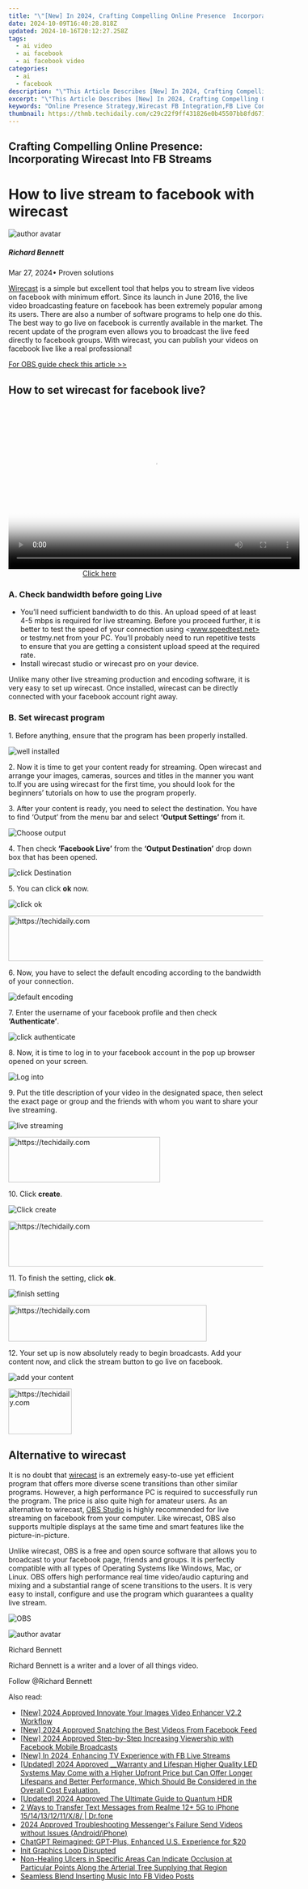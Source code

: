 ```yaml
---
title: "\"[New] In 2024, Crafting Compelling Online Presence  Incorporating Wirecast Into FB Streams\""
date: 2024-10-09T16:40:28.818Z
updated: 2024-10-16T20:12:27.258Z
tags:
  - ai video
  - ai facebook
  - ai facebook video
categories:
  - ai
  - facebook
description: "\"This Article Describes [New] In 2024, Crafting Compelling Online Presence: Incorporating Wirecast Into FB Streams\""
excerpt: "\"This Article Describes [New] In 2024, Crafting Compelling Online Presence: Incorporating Wirecast Into FB Streams\""
keywords: "Online Presence Strategy,Wirecast FB Integration,FB Live Content Boost,Compelling Web Broadcasting,Engaging Social Media Streams,Video Live Stream Tips,Crafting Effective Streams,Online Strategy,Wirecast FB,Boost FB Live,Web Broadcast,Engaging Streams,Video Tips,Effective Streaming"
thumbnail: https://thmb.techidaily.com/c29c22f9ff431826e0b45507bb8fd6710d810a2c350e0ba60cc8399b6967ad03.jpg
---
```


## Crafting Compelling Online Presence: Incorporating Wirecast Into FB Streams

# How to live stream to facebook with wirecast

![author avatar](https://images.wondershare.com/filmora/article-images/richard-bennett.jpg)

##### Richard Bennett

 Mar 27, 2024• Proven solutions

[Wirecast](https://www.telestream.net/wirecast/overview.htm) is a simple but excellent tool that helps you to stream live videos on facebook with minimum effort. Since its launch in June 2016, the live video broadcasting feature on facebook has been extremely popular among its users. There are also a number of software programs to help one do this. The best way to go live on facebook is currently available in the market. The recent update of the program even allows you to broadcast the live feed directly to facebook groups. With wirecast, you can publish your videos on facebook live like a real professional!

[For OBS guide check this article >>](https://tools.techidaily.com/wondershare/filmora/download/)

## How to set wirecast for facebook live?

<!-- affiliate ads begin -->
<span id="1160850">
					<video width="576" height="324" style="cursor:pointer"
           poster="//a.impactradius-go.com/display-clicktoplayimage/1160850.png"
           onclick="if(!this.playClicked){this.play();this.setAttribute('controls',true);this.playClicked=true;}">
	   <source src="//a.impactradius-go.com/display-ad/14559-1160850">
	   <img src="//a.impactradius-go.com/display-clicktoplayimage/1160850.png" style="border: none; height: 100%; width: 100%; object-fit: contain">
	</video>
	<div style="width:360px;text-align:center"><a href="javascript:window.open(decodeURIComponent('https%3A%2F%2Fpropmoneyinc.pxf.io%2Fc%2F5597632%2F1160850%2F14559'), '_blank');void(0);">Click here</a></div>
</span>
<img height="0" width="0" src="https://imp.pxf.io/i/5597632/1160850/14559" style="position:absolute;visibility:hidden;" border="0" />
<!-- affiliate ads end -->

### A. Check bandwidth before going Live

* You’ll need sufficient bandwidth to do this. An upload speed of at least 4-5 mbps is required for live streaming. Before you proceed further, it is better to test the speed of your connection using <www.speedtest.net> or testmy.net from your PC. You’ll probably need to run repetitive tests to ensure that you are getting a consistent upload speed at the required rate.
* Install wirecast studio or wirecast pro on your device.

 Unlike many other live streaming production and encoding software, it is very easy to set up wirecast. Once installed, wirecast can be directly connected with your facebook account right away.

### B. Set wirecast program

 1\. Before anything, ensure that the program has been properly installed.

![ well installed ](https://images.wondershare.com/filmora/article-images/well-installed.jpg)

 2\. Now it is time to get your content ready for streaming. Open wirecast and arrange your images, cameras, sources and titles in the manner you want to.If you are using wirecast for the first time, you should look for the beginners’ tutorials on how to use the program properly.

 3\. After your content is ready, you need to select the destination. You have to find ‘Output’ from the menu bar and select **‘Output Settings’** from it.

![Choose output ](https://images.wondershare.com/filmora/article-images/choose-output.jpg)

 4\. Then check **‘Facebook Live’** from the **‘Output Destination’** drop down box that has been opened.

![click Destination ](https://images.wondershare.com/filmora/article-images/click-destination.jpg)

 5\. You can click **ok** now.

![ click ok ](https://images.wondershare.com/filmora/article-images/click-ok.jpg)

<!-- affiliate ads begin -->
<a href="https://aligracehair.sjv.io/c/5597632/1884021/19272" target="_top" id="1884021">
  <img src="//a.impactradius-go.com/display-ad/19272-1884021" border="0" alt="https://techidaily.com" width="728" height="90"/>
</a>
<img height="0" width="0" src="https://aligracehair.sjv.io/i/5597632/1884021/19272" style="position:absolute;visibility:hidden;" border="0" />
<!-- affiliate ads end -->

 6\. Now, you have to select the default encoding according to the bandwidth of your connection.

![default encoding ](https://images.wondershare.com/filmora/article-images/default-encoding.jpg)

 7\. Enter the username of your facebook profile and then check **‘Authenticate’**.

![ click authenticate ](https://images.wondershare.com/filmora/article-images/click-authenticate.jpg)

 8\. Now, it is time to log in to your facebook account in the pop up browser opened on your screen.

![Log into ](https://images.wondershare.com/filmora/article-images/log-into.jpg)

 9\. Put the title description of your video in the designated space, then select the exact page or group and the friends with whom you want to share your live streaming.

![live streaming ](https://images.wondershare.com/filmora/article-images/live-streaming.jpg)

<!-- affiliate ads begin -->
<a href="https://aligracehair.sjv.io/c/5597632/1885928/19272" target="_top" id="1885928">
  <img src="//a.impactradius-go.com/display-ad/19272-1885928" border="0" alt="https://techidaily.com" width="300" height="90"/>
</a>
<img height="0" width="0" src="https://aligracehair.sjv.io/i/5597632/1885928/19272" style="position:absolute;visibility:hidden;" border="0" />
<!-- affiliate ads end -->

 10\. Click **create**.

![ Click create](https://images.wondershare.com/filmora/article-images/click-create.jpg)

<!-- affiliate ads begin -->
<a href="https://appsumo.8odi.net/c/5597632/2043855/7443" target="_top" id="2043855">
  <img src="//a.impactradius-go.com/display-ad/7443-2043855" border="0" alt="https://techidaily.com" width="728" height="90"/>
</a>
<img height="0" width="0" src="https://appsumo.8odi.net/i/5597632/2043855/7443" style="position:absolute;visibility:hidden;" border="0" />
<!-- affiliate ads end -->

 11\. To finish the setting, click **ok**.

![finish setting ](https://images.wondershare.com/filmora/article-images/finish-setting.jpg)

<!-- affiliate ads begin -->
<a href="https://aligracehair.sjv.io/c/5597632/2135403/19272" target="_top" id="2135403">
  <img src="//a.impactradius-go.com/display-ad/19272-2135403" border="0" alt="https://techidaily.com" width="392" height="72"/>
</a>
<img height="0" width="0" src="https://aligracehair.sjv.io/i/5597632/2135403/19272" style="position:absolute;visibility:hidden;" border="0" />
<!-- affiliate ads end -->

 12\. Your set up is now absolutely ready to begin broadcasts. Add your content now, and click the stream button to go live on facebook.

![add your content ](https://images.wondershare.com/filmora/article-images/add-your-content.jpg)

<!-- affiliate ads begin -->
<a href="https://aligracehair.sjv.io/c/5597632/2135365/19272" target="_top" id="2135365">
  <img src="//a.impactradius-go.com/display-ad/19272-2135365" border="0" alt="https://techidaily.com" width="125" height="90"/>
</a>
<img height="0" width="0" src="https://aligracehair.sjv.io/i/5597632/2135365/19272" style="position:absolute;visibility:hidden;" border="0" />
<!-- affiliate ads end -->

## Alternative to wirecast

 It is no doubt that [wirecast](https://www.telestream.net/wirecast/overview.htm) is an extremely easy-to-use yet efficient program that offers more diverse scene transitions than other similar programs. However, a high performance PC is required to successfully run the program. The price is also quite high for amateur users. As an alternative to wirecast, [OBS Studio](https://tools.techidaily.com/wondershare/filmora/download/) is highly recommended for live streaming on facebook from your computer. Like wirecast, OBS also supports multiple displays at the same time and smart features like the picture-in-picture.

 Unlike wirecast, OBS is a free and open source software that allows you to broadcast to your facebook page, friends and groups. It is perfectly compatible with all types of Operating Systems like Windows, Mac, or Linux. OBS offers high performance real time video/audio capturing and mixing and a substantial range of scene transitions to the users. It is very easy to install, configure and use the program which guarantees a quality live stream.

![OBS ](https://images.wondershare.com/filmora/article-images/obs.jpg)

![author avatar](https://images.wondershare.com/filmora/article-images/richard-bennett.jpg)

Richard Bennett

Richard Bennett is a writer and a lover of all things video.

Follow @Richard Bennett

<ins class="adsbygoogle"
      style="display:block"
      data-ad-client="ca-pub-7571918770474297"
      data-ad-slot="8358498916"
      data-ad-format="auto"
      data-full-width-responsive="true"></ins>

<span class="atpl-alsoreadstyle">Also read:</span>
<div><ul>
<li><a href="https://fox-blue.techidaily.com/new-2024-approved-innovate-your-images-video-enhancer-v22-workflow/"><u>[New] 2024 Approved Innovate Your Images Video Enhancer V2.2 Workflow</u></a></li>
<li><a href="https://facebook-video-content.techidaily.com/new-2024-approved-snatching-the-best-videos-from-facebook-feed/"><u>[New] 2024 Approved Snatching the Best Videos From Facebook Feed</u></a></li>
<li><a href="https://facebook-video-content.techidaily.com/new-2024-approved-step-by-step-increasing-viewership-with-facebook-mobile-broadcasts/"><u>[New] 2024 Approved Step-by-Step Increasing Viewership with Facebook Mobile Broadcasts</u></a></li>
<li><a href="https://facebook-video-content.techidaily.com/new-in-2024-enhancing-tv-experience-with-fb-live-streams/"><u>[New] In 2024, Enhancing TV Experience with FB Live Streams</u></a></li>
<li><a href="https://youtube-web.techidaily.com/40661781-updated-2024-approved-warranty-and-lifespan-higher-quality-led-systems-may-come-with-a-higher-upfront-price-but-can-offer-longer-lifespans-and-better-perfor/"><u>[Updated] 2024 Approved __Warranty and Lifespan Higher Quality LED Systems May Come with a Higher Upfront Price but Can Offer Longer Lifespans and Better Performance, Which Should Be Considered in the Overall Cost Evaluation.</u></a></li>
<li><a href="https://fox-http.techidaily.com/updated-2024-approved-the-ultimate-guide-to-quantum-hdr/"><u>[Updated] 2024 Approved The Ultimate Guide to Quantum HDR</u></a></li>
<li><a href="https://blog-min.techidaily.com/2-ways-to-transfer-text-messages-from-realme-12plus-5g-to-iphone-1514131211x8-drfone-by-drfone-transfer-from-android-transfer-from-android/"><u>2 Ways to Transfer Text Messages from Realme 12+ 5G to iPhone 15/14/13/12/11/X/8/ | Dr.fone</u></a></li>
<li><a href="https://facebook-video-content.techidaily.com/2024-approved-troubleshooting-messengers-failure-send-videos-without-issues-androidiphone/"><u>2024 Approved Troubleshooting Messenger's Failure Send Videos without Issues (Android/iPhone)</u></a></li>
<li><a href="https://tech-savvy.techidaily.com/chatgpt-reimagined-gpt-plus-enhanced-us-experience-for-20/"><u>ChatGPT Reimagined: GPT-Plus, Enhanced U.S. Experience for $20</u></a></li>
<li><a href="https://graphic-issues.techidaily.com/init-graphics-loop-disrupted/"><u>Init Graphics Loop Disrupted</u></a></li>
<li><a href="https://hardware-updates.techidaily.com/1722958491788-non-healing-ulcers-in-specific-areas-can-indicate-occlusion-at-particular-points-along-the-arterial-tree-supplying-that-region/"><u>Non-Healing Ulcers in Specific Areas Can Indicate Occlusion at Particular Points Along the Arterial Tree Supplying that Region</u></a></li>
<li><a href="https://facebook-video-content.techidaily.com/seamless-blend-inserting-music-into-fb-video-posts/"><u>Seamless Blend Inserting Music Into FB Video Posts</u></a></li>
</ul></div>

